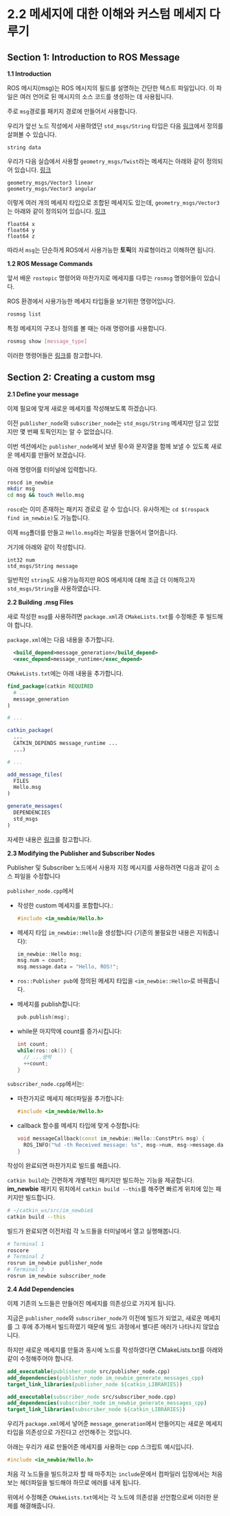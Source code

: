 # 2.2 메세지에 대한 이해와 커스텀 메세지 다루기

## Section 1: Introduction to ROS Message

**1.1 Introduction**

ROS 메시지(msg)는 ROS 메시지의 필드를 설명하는 간단한 텍스트 파일입니다. 이 파일은 여러 언어로 된 메시지의 소스 코드를 생성하는 데 사용됩니다.

주로 `msg`경로를 패키지 경로에 만들어서 사용합니다.

우리가 앞선 노드 작성에서 사용하였던 `std_msgs/String` 타입은 다음 [링크](http://docs.ros.org/en/melodic/api/std_msgs/html/msg/String.html)에서 정의를 살펴볼 수 있습니다.

```
string data
```

우리가 다음 실습에서 사용할 `geometry_msgs/Twist`라는 메세지는 아래와 같이 정의되어 있습니다. [링크](http://docs.ros.org/en/melodic/api/geometry_msgs/html/msg/Twist.html)

```
geometry_msgs/Vector3 linear
geometry_msgs/Vector3 angular
```

이렇게 여러 개의 메세지 타입으로 조합된 메세지도 있는데, `geometry_msgs/Vector3`는 아래와 같이 정의되어 있습니다. [링크](http://docs.ros.org/en/melodic/api/geometry_msgs/html/msg/Vector3.html)

```
float64 x
float64 y
float64 z
```

따라서 `msg`는 단순하게 ROS에서 사용가능한 **토픽**의 자료형이라고 이해하면 됩니다.

**1.2 ROS Message Commands**

앞서 배운 `rostopic` 명령어와 마찬가지로 메세지를 다루는 `rosmsg` 명령어들이 있습니다.

ROS 환경에서 사용가능한 메세지 타입들을 보기위한 명령어입니다.

```bash
rosmsg list
```

특정 메세지의 구조나 정의를 볼 때는 아래 명령어를 사용합니다.

```bash
rosmsg show [message_type]
```
이러한 명령어들은 [링크](http://wiki.ros.org/rosmsg)를 참고합니다.

## Section 2: Creating a custom msg

**2.1 Define your message**

이제 필요에 맞게 새로운 메세지를 작성해보도록 하겠습니다.

이전 `publisher_node`와 `subscriber_node`는 `std_msgs/String` 메세지만 담고 있었지만 몇 번째 토픽인지는 알 수 없었습니다.

이번 섹션에서는 `publisher_node`에서 보낸 횟수와 문자열을 함께 보낼 수 있도록 새로운 메세지를 만들어 보겠습니다.

아래 명령어를 터미널에 입력합니다.
```bash
roscd im_newbie
mkdir msg
cd msg && touch Hello.msg
```
`roscd`는 이미 존재하는 패키지 경로로 갈 수 있습니다.
유사하게는 `cd $(rospack find im_newbie)`도 가능합니다.

이제 `msg`폴더를 만들고 `Hello.msg`라는 파일을 만들어서 열어줍니다.

거기에 아래와 같이 작성합니다.
```
int32 num
std_msgs/String message
```
일반적인 `string`도 사용가능하지만 ROS 메세지에 대해 조금 더 이해하고자 `std_msgs/String`을 사용하였습니다.

**2.2 Building .msg Files**

새로 작성한 `msg`를 사용하려면 `package.xml`과 `CMakeLists.txt`를 수정해준 후 빌드해야 합니다.

`package.xml`에는 다음 내용을 추가합니다.

```xml
  <build_depend>message_generation</build_depend>
  <exec_depend>message_runtime</exec_depend>
```

`CMakeLists.txt`에는 아래 내용을 추가합니다.

```cmake
find_package(catkin REQUIRED
  # ...
  message_generation
)

# ...

catkin_package(
  ...
  CATKIN_DEPENDS message_runtime ...
  ...)

# ...

add_message_files(
  FILES
  Hello.msg
)

generate_messages(
  DEPENDENCIES
  std_msgs
)
```

자세한 내용은 [링크](http://wiki.ros.org/msg)를 참고합니다.

**2.3 Modifying the Publisher and Subscriber Nodes**

Publisher 및 Subscriber 노드에서 사용자 지정 메시지를 사용하려면 다음과 같이 소스 파일을 수정합니다

`publisher_node.cpp`에서
- 작성한 custom 메세지를 포함합니다.:
  ```cpp
  #include <im_newbie/Hello.h>
  ```
- 메세지 타입 `im_newbie::Hello`을 생성합니다 (기존의 불필요한 내용은 지워줍니다):
  ```cpp
  im_newbie::Hello msg;
  msg.num = count;
  msg.message.data = "Hello, ROS!";
  ```
- `ros::Publisher pub`에 정의된 메세지 타입을 `<im_newbie::Hello>`로 바꿔줍니다.

- 메세지를 publish합니다:
  ```cpp
  pub.publish(msg);
  ```
- while문 마지막에 count를 증가시킵니다:
  ```cpp
  int count;
  while(ros::ok()) {
    // ...생략
    ++count;
  }
  ```

`subscriber_node.cpp`에서는:

- 마찬가지로 메세지 헤더파일을 추가합니다:
  ```cpp
  #include <im_newbie/Hello.h>
  ```
- callback 함수를 메세지 타입에 맞게 수정합니다:
  ```cpp
  void messageCallback(const im_newbie::Hello::ConstPtr& msg) {
    ROS_INFO("%d -th Received message: %s", msg->num, msg->message.data.c_str());
  }
  ```
작성이 완료되면 마찬가지로 빌드를 해줍니다.

`catkin build`는 간편하게 개별적인 패키지만 빌드하는 기능을 제공합니다. **im_newbie** 패키지 위치에서 `catkin build --this`를 해주면 빠르게 위치에 있는 패키지만 빌드합니다.

```bash
# ~/catkin_ws/src/im_newbie$
catkin build --this
```

빌드가 완료되면 이전처럼 각 노드들을 터미널에서 열고 실행해봅니다.
```bash
# Terminal 1
roscore
# Terminal 2
rosrun im_newbie publisher_node
# Terminal 3
rosrun im_newbie subscriber_node
```

**2.4 Add Dependencies**

이제 기존의 노드들은 만들어진 메세지를 의존성으로 가지게 됩니다.

지금은 `publisher_node`와 `subscriber_node`가 이전에 빌드가 되었고, 새로운 메세지를 그 후에 추가해서 빌드하였기 때문에 빌드 과정에서 별다른 에러가 나타나지 않았습니다.

하지만 새로운 메세지를 만듦과 동시에 노드를 작성하였다면 CMakeLists.txt를 아래와 같이 수정해주어야 합니다.

```cmake
add_executable(publisher_node src/publisher_node.cpp)
add_dependencies(publisher_node im_newbie_generate_messages_cpp)
target_link_libraries(publisher_node ${catkin_LIBRARIES})

add_executable(subscriber_node src/subscriber_node.cpp)
add_dependencies(subscriber_node im_newbie_generate_messages_cpp)
target_link_libraries(subscriber_node ${catkin_LIBRARIES})
```

우리가 `package.xml`에서 넣어준 `message_generation`에서 만들어지는 새로운 메세지 타입을 의존성으로 가진다고 선언해주는 것입니다.

아래는 우리가 새로 만들어준 메세지를 사용하는 cpp 스크립트 예시입니다.
```cpp
#include <im_newbie/Hello.h>
```

처음 각 노드들을 빌드하고자 할 때 마주치는 `include`문에서 컴파일러 입장에서는 처음 보는 헤더파일을 빌드해야 하므로 에러를 내게 됩니다.

위에서 수정해준 `CMakeLists.txt`에서는 각 노드에 의존성을 선언함으로써 이러한 문제를 해결해줍니다.